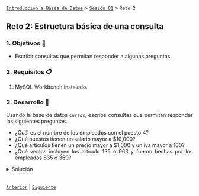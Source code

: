 [`Introducción a Bases de Datos`](../../Readme.md) > [`Sesión 01`](../Readme.md) > `Reto 2`
	
## Reto 2: Estructura básica de una consulta

<div style="text-align: justify;">

### 1. Objetivos :dart:

- Escribir consultas que permitan responder a algunas preguntas.

### 2. Requisitos :clipboard:

1. MySQL Workbench instalado.

### 3. Desarrollo :rocket:

Usando la base de datos `cursos`, escribe consultas que permitan responder las siguientes preguntas.

- ¿Cuál es el nombre de los empleados con el puesto 4?
- ¿Qué puestos tienen un salario mayor a $10,000?
- ¿Qué articulos tienen un precio mayor a $1,000 y un iva mayor a 100?
- ¿Qué ventas incluyen los artículo 135 o 963 y fueron hechas por los empleados 835 o 369?

<details><summary>Solución</summary>
<p>

- ¿Cuál es el nombre de los empleados con el puesto 4?

   ```sql
   SELECT nombre
   FROM empleado
   WHERE id_puesto = 4;
   ```
   ![imagen](imagenes/s1wr21.png)

- ¿Qué puestos tienen un salario mayor a $10,000?

   ```sql
   SELECT *
   FROM puesto
   WHERE salario = 10000;
   ```
   ![imagen](imagenes/s1wr22.png)
   
- ¿Qué articulos tienen un precio mayor a $1,000 y un iva mayor a 100?

   ```sql
   SELECT *
   FROM articulo
   WHERE precio > 1000
     AND iv > 100;
   ```
   ![imagen](imagenes/s1wr23.png) 
   
- ¿Qué ventas incluyen los artículo 135 o 963 y fueron hechas por los empleados 835 o 369?

   ```sql
   SELECT *
   FROM venta
   WHERE id_articulo IN (135,963)
     AND id_empleado IN (835,369);
   ```
   ![imagen](imagenes/s1wr24.png)

</p>
</details> 

<br/>

[`Anterior`](../Ejemplo-03/Readme.md) | [`Siguiente`](../Readme.md#ordenamientos-y-límites)

</div>
